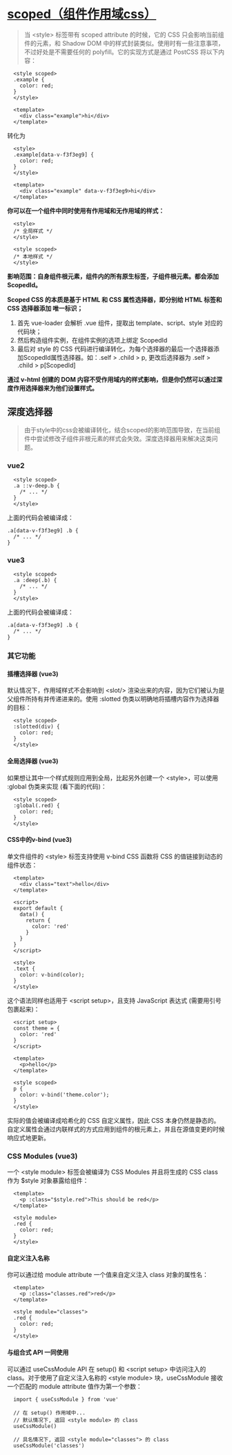 # [scoped（组件作用域css）](https://cn.vuejs.org/api/sfc-css-features.html#scoped-css)
> 当 \<style> 标签带有 scoped attribute 的时候，它的 CSS 只会影响当前组件的元素，和 Shadow DOM 中的样式封装类似。使用时有一些注意事项，不过好处是不需要任何的 polyfill。它的实现方式是通过 PostCSS 将以下内容：
```
  <style scoped>
  .example {
    color: red;
  }
  </style>

  <template>
    <div class="example">hi</div>
  </template>
```
转化为
```
  <style>
  .example[data-v-f3f3eg9] {
    color: red;
  }
  </style>

  <template>
    <div class="example" data-v-f3f3eg9>hi</div>
  </template>
```
**你可以在一个组件中同时使用有作用域和无作用域的样式：**
```
  <style>
  /* 全局样式 */
  </style>

  <style scoped>
  /* 本地样式 */
  </style>
```
**影响范围：自身组件根元素，组件内的所有原生标签，子组件根元素。都会添加ScopedId。**

**Scoped CSS 的本质是基于 HTML 和 CSS 属性选择器，即分别给 HTML 标签和 CSS 选择器添加 唯一标识；**
1. 首先 vue-loader 会解析 .vue 组件，提取出 template、script、style 对应的代码块；
2. 然后构造组件实例，在组件实例的选项上绑定 ScopedId
3. 最后对 style 的 CSS 代码进行编译转化，为每个选择器的最后一个选择器添加ScopedId属性选择器。如：.self > .child > p, 更改后选择器为 .self > .child > p[ScopedId]
   
**通过 v-html 创建的 DOM 内容不受作用域内的样式影响，但是你仍然可以通过深度作用选择器来为他们设置样式。**

## 深度选择器
> 由于style中的css会被编译转化，结合scoped的影响范围导致，在当前组件中尝试修改子组件非根元素的样式会失效。深度选择器用来解决这类问题。

### vue2
```
  <style scoped>
  .a ::v-deep.b {
    /* ... */
  }
  </style>
  ```
  上面的代码会被编译成：
  ```
  .a[data-v-f3f3eg9] .b {
    /* ... */
  }
```

### vue3
```
  <style scoped>
  .a :deep(.b) {
    /* ... */
  }
  </style>
  ```
  上面的代码会被编译成：
  ```
  .a[data-v-f3f3eg9] .b {
    /* ... */
  }
```

### 其它功能
#### 插槽选择器 (vue3)
默认情况下，作用域样式不会影响到 \<slot/> 渲染出来的内容，因为它们被认为是父组件所持有并传递进来的。使用 :slotted 伪类以明确地将插槽内容作为选择器的目标：
```
  <style scoped>
  :slotted(div) {
    color: red;
  }
  </style>
```

#### 全局选择器 (vue3)
如果想让其中一个样式规则应用到全局，比起另外创建一个 \<style>，可以使用 :global 伪类来实现 (看下面的代码)：
```
  <style scoped>
  :global(.red) {
    color: red;
  }
  </style>
```

#### CSS中的v-bind (vue3)
单文件组件的 \<style> 标签支持使用 v-bind CSS 函数将 CSS 的值链接到动态的组件状态：
```
  <template>
    <div class="text">hello</div>
  </template>

  <script>
  export default {
    data() {
      return {
        color: 'red'
      }
    }
  }
  </script>

  <style>
  .text {
    color: v-bind(color);
  }
  </style>
```
这个语法同样也适用于 \<script setup>，且支持 JavaScript 表达式 (需要用引号包裹起来)：
```
  <script setup>
  const theme = {
    color: 'red'
  }
  </script>

  <template>
    <p>hello</p>
  </template>

  <style scoped>
  p {
    color: v-bind('theme.color');
  }
  </style>
```
实际的值会被编译成哈希化的 CSS 自定义属性，因此 CSS 本身仍然是静态的。自定义属性会通过内联样式的方式应用到组件的根元素上，并且在源值变更的时候响应式地更新。

### CSS Modules (vue3)
一个 \<style module> 标签会被编译为 CSS Modules 并且将生成的 CSS class 作为 $style 对象暴露给组件：
```
  <template>
    <p :class="$style.red">This should be red</p>
  </template>

  <style module>
  .red {
    color: red;
  }
  </style>
```

#### 自定义注入名称
你可以通过给 module attribute 一个值来自定义注入 class 对象的属性名：
```
  <template>
    <p :class="classes.red">red</p>
  </template>

  <style module="classes">
  .red {
    color: red;
  }
  </style>
```

#### 与组合式 API 一同使用
可以通过 useCssModule API 在 setup() 和 \<script setup> 中访问注入的 class。对于使用了自定义注入名称的 \<style module> 块，useCssModule 接收一个匹配的 module attribute 值作为第一个参数：
```
  import { useCssModule } from 'vue'

  // 在 setup() 作用域中...
  // 默认情况下, 返回 <style module> 的 class
  useCssModule()

  // 具名情况下, 返回 <style module="classes"> 的 class
  useCssModule('classes')
```

